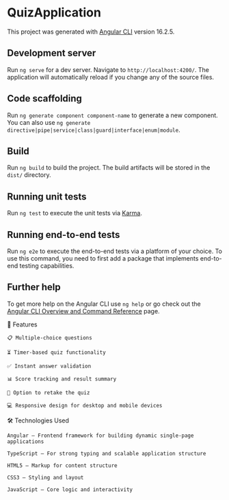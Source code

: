 # QuizApplication

This project was generated with [Angular CLI](https://github.com/angular/angular-cli) version 16.2.5.

## Development server

Run `ng serve` for a dev server. Navigate to `http://localhost:4200/`. The application will automatically reload if you change any of the source files.

## Code scaffolding

Run `ng generate component component-name` to generate a new component. You can also use `ng generate directive|pipe|service|class|guard|interface|enum|module`.

## Build

Run `ng build` to build the project. The build artifacts will be stored in the `dist/` directory.

## Running unit tests

Run `ng test` to execute the unit tests via [Karma](https://karma-runner.github.io).

## Running end-to-end tests

Run `ng e2e` to execute the end-to-end tests via a platform of your choice. To use this command, you need to first add a package that implements end-to-end testing capabilities.

## Further help

To get more help on the Angular CLI use `ng help` or go check out the [Angular CLI Overview and Command Reference](https://angular.io/cli) page.

🚀 Features

    📋 Multiple-choice questions

    ⏳ Timer-based quiz functionality

    ✅ Instant answer validation

    📊 Score tracking and result summary

    🔄 Option to retake the quiz

    💻 Responsive design for desktop and mobile devices

🛠️ Technologies Used

    Angular – Frontend framework for building dynamic single-page applications

    TypeScript – For strong typing and scalable application structure

    HTML5 – Markup for content structure

    CSS3 – Styling and layout

    JavaScript – Core logic and interactivity


